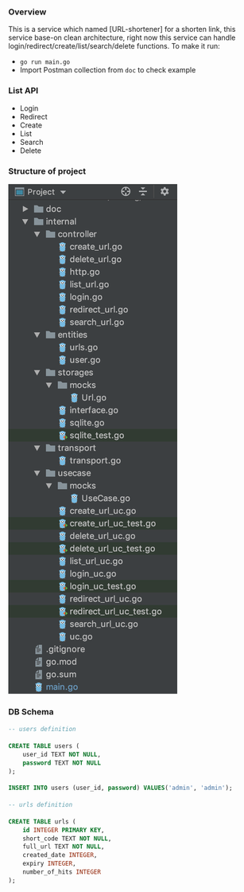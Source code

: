 ### Overview
This is a service which named [URL-shortener] for a shorten link, this service base-on clean architecture, right now this service can handle login/redirect/create/list/search/delete functions.
To make it run:
- `go run main.go`
- Import Postman collection from `doc` to check example

### List API
- Login
- Redirect
- Create
- List
- Search
- Delete

### Structure of project
![Screenshot](doc/structure.png?raw=true)

### DB Schema
```sql
-- users definition

CREATE TABLE users (
	user_id TEXT NOT NULL,
	password TEXT NOT NULL
);

INSERT INTO users (user_id, password) VALUES('admin', 'admin');

-- urls definition

CREATE TABLE urls (
	id INTEGER PRIMARY KEY,
	short_code TEXT NOT NULL,
	full_url TEXT NOT NULL,
    created_date INTEGER,
	expiry INTEGER,
	number_of_hits INTEGER
);
```